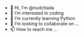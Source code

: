- 👋 Hi, I’m @nudchada
- 👀 I’m interested in coding
- 🌱 I’m currently learning Python
- 💞️ I’m looking to collaborate on ...
- 📫 How to reach me ...

<!---
nudchada/nudchada is a ✨ special ✨ repository because its `README.md` (this file) appears on your GitHub profile.
You can click the Preview link to take a look at your changes.
--->
